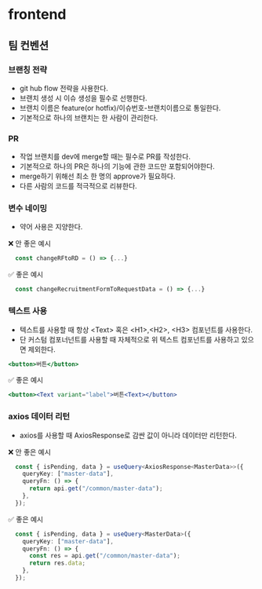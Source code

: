 # frontend

## 팀 컨벤션
### 브랜칭 전략
+ git hub flow 전략을 사용한다.
+ 브랜치 생성 시 이슈 생성을 필수로 선행한다.
+ 브랜치 이름은 feature(or hotfix)/이슈번호-브랜치이름으로 통일한다.
+ 기본적으로 하나의 브랜치는 한 사람이 관리한다.

### PR
+ 작업 브랜치를 dev에 merge할 때는 필수로 PR를 작성한다.
+ 기본적으로 하나의 PR은 하나의 기능에 관한 코드만 포함되어야한다.
+ merge하기 위해선 최소 한 명의 approve가 필요하다.
+ 다른 사람의 코드를 적극적으로 리뷰한다.

### 변수 네이밍
+ 약어 사용은 지양한다.

❌ 안 좋은 예시
```typescript
  const changeRFtoRD = () => {...}
```
✅ 좋은 예시
```typescript
  const changeRecruitmentFormToRequestData = () => {...}
```

### 텍스트 사용
+ 텍스트를 사용할 때 항상 \<Text\> 혹은 \<H1\>,\<H2\>, \<H3\> 컴포넌트를 사용한다.
+ 단 커스텀 컴포너넌트를 사용할 때 자체적으로 위 텍스트 컴포넌트를 사용하고 있으면 제외한다.

```jsx
<button>버튼</button>
```
✅ 좋은 예시
```jsx
<button><Text variant="label">버튼<Text></button>
```

### axios 데이터 리턴
+ axios를 사용할 때 AxiosResponse로 감싼 값이 아니라 데이터만 리턴한다.


❌ 안 좋은 예시
```typescript
  const { isPending, data } = useQuery<AxiosResponse<MasterData>>({
    queryKey: ["master-data"],
    queryFn: () => {
      return api.get("/common/master-data");
    },
  });
```

✅ 좋은 예시
```typescript
  const { isPending, data } = useQuery<MasterData>({
    queryKey: ["master-data"],
    queryFn: () => {
      const res = api.get("/common/master-data");
      return res.data;
    },
  });
```
